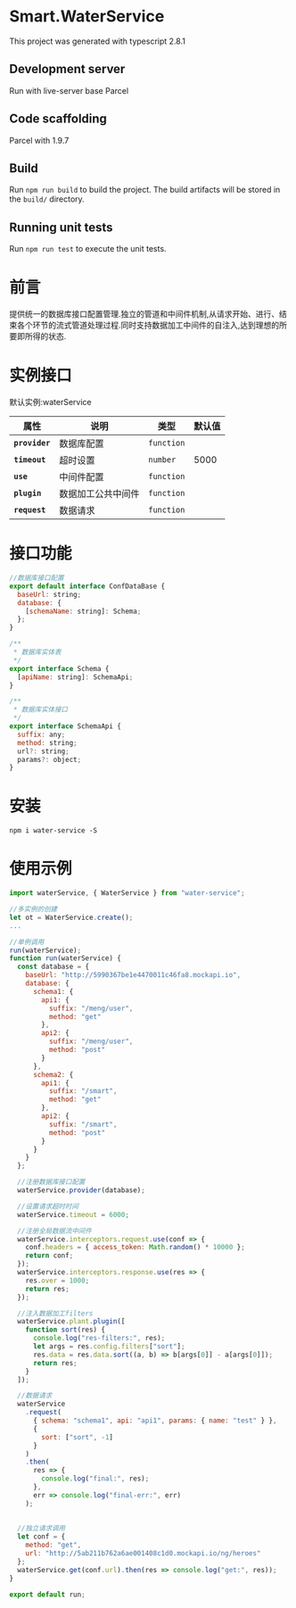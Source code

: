 # Smart.WaterService

This project was generated with typescript 2.8.1

## Development server

Run with live-server base Parcel

## Code scaffolding

Parcel with 1.9.7

## Build

Run `npm run build` to build the project. The build artifacts will be stored in the `build/` directory.

## Running unit tests

Run `npm run test` to execute the unit tests.


# 前言
提供统一的数据库接口配置管理.独立的管道和中间件机制,从请求开始、进行、结束各个环节的流式管道处理过程.同时支持数据加工中间件的自注入,达到理想的所要即所得的状态.

# 实例接口
默认实例:waterService

| 属性           | 说明               | 类型       | 默认值 |
| -------------- | ------------------ | ---------- | ------ |
| **`provider`** | 数据库配置         | `function` |        |
| **`timeout`**  | 超时设置           | `number`   | 5000   |
| **`use`**      | 中间件配置         | `function` |        |
| **`plugin`**   | 数据加工公共中间件 | `function` |        |
| **`request`**  | 数据请求           | `function` |        |

# 接口功能
```js
//数据库接口配置
export default interface ConfDataBase {
  baseUrl: string;
  database: {
    [schemaName: string]: Schema;
  };
}

/**
 * 数据库实体表
 */
export interface Schema {
  [apiName: string]: SchemaApi;
}

/**
 * 数据库实体接口
 */
export interface SchemaApi {
  suffix: any;
  method: string;
  url?: string;
  params?: object;
}


```
# 安装

```npm
npm i water-service -S
```
# 使用示例

```js
import waterService, { WaterService } from "water-service";

//多实例的创建
let ot = WaterService.create();
...

//单例调用
run(waterService);
function run(waterService) {
  const database = {
    baseUrl: "http://5990367be1e4470011c46fa8.mockapi.io",
    database: {
      schema1: {
        api1: {
          suffix: "/meng/user",
          method: "get"
        },
        api2: {
          suffix: "/meng/user",
          method: "post"
        }
      },
      schema2: {
        api1: {
          suffix: "/smart",
          method: "get"
        },
        api2: {
          suffix: "/smart",
          method: "post"
        }
      }
    }
  };

  //注册数据库接口配置
  waterService.provider(database);

  //设置请求超时时间
  waterService.timeout = 6000;

  //注册全局数据流中间件
  waterService.interceptors.request.use(conf => {
    conf.headers = { access_token: Math.random() * 10000 };
    return conf;
  });
  waterService.interceptors.response.use(res => {
    res.over = 1000;
    return res;
  });

  //注入数据加工filters
  waterService.plant.plugin([
    function sort(res) {
      console.log("res-filters:", res);
      let args = res.config.filters["sort"];
      res.data = res.data.sort((a, b) => b[args[0]] - a[args[0]]);
      return res;
    }
  ]);

  //数据请求
  waterService
    .request(
      { schema: "schema1", api: "api1", params: { name: "test" } },
      {
        sort: ["sort", -1]
      }
    )
    .then(
      res => {
        console.log("final:", res);
      },
      err => console.log("final-err:", err)
    );
    
    
  //独立请求调用  
  let conf = {
    method: "get",
    url: "http://5ab211b762a6ae001408c1d0.mockapi.io/ng/heroes"
  };
  waterService.get(conf.url).then(res => console.log("get:", res));
}

export default run;

```


